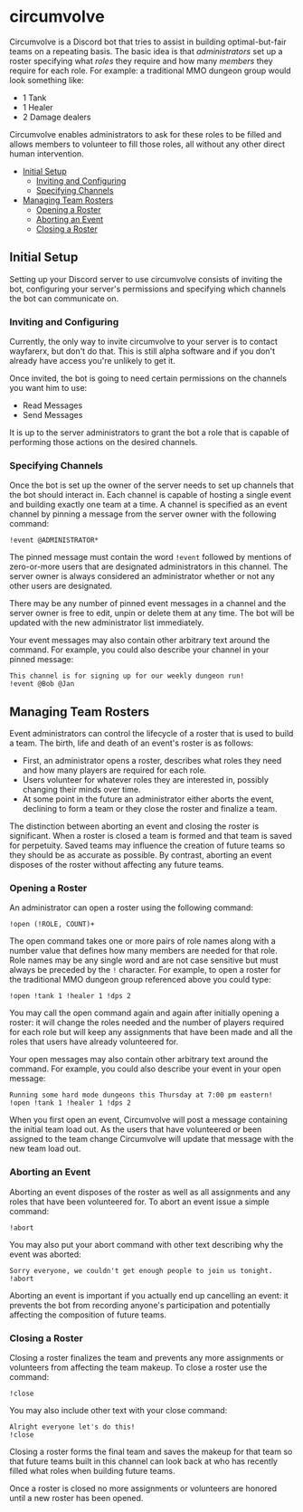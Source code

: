 # circumvolve

Circumvolve is a Discord bot that tries to assist in building
optimal-but-fair teams on a repeating basis. The basic idea is that
*administrators* set up a roster specifying what *roles* they require
and how many *members* they require for each role. For example: a
traditional MMO dungeon group would look something like:

 - 1 Tank
 - 1 Healer
 - 2 Damage dealers
 
Circumvolve enables administrators to ask for these roles to be filled
and allows members to volunteer to fill those roles, all without any
other direct human intervention.

 - [Initial Setup](#initial-setup)
   - [Inviting and Configuring](#inviting-and-configuring)
   - [Specifying Channels](#specifying-channels)
 - [Managing Team Rosters](#managing-team-rosters)
   - [Opening a Roster](#opening-a-roster)
   - [Aborting an Event](#aborting-an-event)
   - [Closing a Roster](#closing-a-roster)

## Initial Setup

Setting up your Discord server to use circumvolve consists of inviting
the bot, configuring your server's permissions and specifying which
channels the bot can communicate on.

### Inviting and Configuring

Currently, the only way to invite circumvolve to your server is to
contact wayfarerx, but don't do that. This is still alpha software and
if you don't already have access you're unlikely to get it.

Once invited, the bot is going to need certain permissions on the
channels you want him to use:

  - Read Messages
  - Send Messages

It is up to the server administrators to grant the bot a role that is
capable of performing those actions on the desired channels.

### Specifying Channels

Once the bot is set up the owner of the server needs to set up channels
that the bot should interact in. Each channel is capable of hosting a
single event and building exactly one team at a time. A channel is
specified as an event channel by pinning a message from the server owner
with the following command:

`!event @ADMINISTRATOR*`

The pinned message must contain the word `!event` followed by mentions
of zero-or-more users that are designated administrators in this
channel. The server owner is always considered an administrator whether
or not any other users are designated.

There may be any number of pinned event messages in a channel and the
server owner is free to edit, unpin or delete them at any time. The bot
will be updated with the new administrator list immediately.

Your event messages may also contain other arbitrary text around the
command. For example, you could also describe your channel in your
pinned message:

```
This channel is for signing up for our weekly dungeon run!
!event @Bob @Jan
```

## Managing Team Rosters

Event administrators can control the lifecycle of a roster that is used
to build a team. The birth, life and death of an event's roster is as
follows:

 - First, an administrator opens a roster, describes what roles they
   need and how many players are required for each role.
 - Users volunteer for whatever roles they are interested in, possibly
   changing their minds over time.
 - At some point in the future an administrator either aborts the event,
   declining to form a team or they close the roster and finalize a
   team.

The distinction between aborting an event and closing the roster is
significant. When a roster is closed a team is formed and that team
is saved for perpetuity. Saved teams may influence the creation of
future teams so they should be as accurate as possible. By contrast,
aborting an event disposes of the roster without affecting any future
teams.

### Opening a Roster

An administrator can open a roster using the following command:

`!open (!ROLE, COUNT)+`

The open command takes one or more pairs of role names along with a
number value that defines how many members are needed for that role.
Role names may be any single word and are not case sensitive but must
always be preceded by the `!` character. For example, to open a roster
for the traditional MMO dungeon group referenced above you could type:

`!open !tank 1 !healer 1 !dps 2`

You may call the open command again and again after initially opening a
roster: it will change the roles needed and the number of players
required for each role but will keep any assignments that have been made
and all the roles that users have already volunteered for.

Your open messages may also contain other arbitrary text around the
command. For example, you could also describe your event in your
open message:

```
Running some hard mode dungeons this Thursday at 7:00 pm eastern!
!open !tank 1 !healer 1 !dps 2
```

When you first open an event, Circumvolve will post a message containing
the initial team load out. As the users that have volunteered or been
assigned to the team change Circumvolve will update that message with
the new team load out.

### Aborting an Event

Aborting an event disposes of the roster as well as all assignments and
any roles that have been volunteered for. To abort an event issue a
simple command:

`!abort`

You may also put your abort command with other text describing why the
event was aborted:

```
Sorry everyone, we couldn't get enough people to join us tonight.
!abort
```

Aborting an event is important if you actually end up cancelling an
event: it prevents the bot from recording anyone's participation and
potentially affecting the composition of future teams.

### Closing a Roster

Closing a roster finalizes the team and prevents any more assignments or
volunteers from affecting the team makeup. To close a roster use the
command:

`!close`

You may also include other text with your close command:

```
Alright everyone let's do this!
!close
```

Closing a roster forms the final team and saves the makeup for that team
so that future teams built in this channel can look back at who has
recently filled what roles when building future teams.

Once a roster is closed no more assignments or volunteers are honored
until a new roster has been opened.